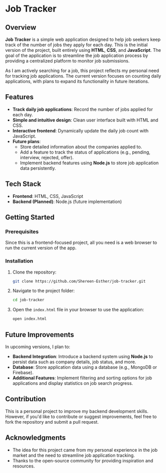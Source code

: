 # Job Tracker

## Overview

**Job Tracker** is a simple web application designed to help job seekers keep track of the number of jobs they apply for each day. This is the initial version of the project, built entirely using **HTML**, **CSS**, and **JavaScript**. The goal of the application is to streamline the job application process by providing a centralized platform to monitor job submissions.

As I am actively searching for a job, this project reflects my personal need for tracking job applications. The current version focuses on counting daily applications, with plans to expand its functionality in future iterations.

## Features

- **Track daily job applications**: Record the number of jobs applied for each day.
- **Simple and intuitive design**: Clean user interface built with HTML and CSS.
- **Interactive frontend**: Dynamically update the daily job count with JavaScript.
- **Future plans**:
  - Store detailed information about the companies applied to.
  - Add a feature to track the status of applications (e.g., pending, interview, rejected, offer).
  - Implement backend features using **Node.js** to store job application data persistently.

## Tech Stack

- **Frontend**: HTML, CSS, JavaScript
- **Backend (Planned)**: Node.js (future implementation)
  
## Getting Started

### Prerequisites

Since this is a frontend-focused project, all you need is a web browser to run the current version of the app.

### Installation

1. Clone the repository:
   ```bash
   git clone https://github.com/Shereen-Esther/job-tracker.git
   ```
2. Navigate to the project folder:
   ```bash
   cd job-tracker
   ```
3. Open the `index.html` file in your browser to use the application:
   ```bash
   open index.html
   ```

## Future Improvements

In upcoming versions, I plan to:

- **Backend Integration**: Introduce a backend system using **Node.js** to persist data such as company details, job status, and more.
- **Database**: Store application data using a database (e.g., MongoDB or Firebase).
- **Additional Features**: Implement filtering and sorting options for job applications and display statistics on job search progress.

## Contribution

This is a personal project to improve my backend development skills. However, if you'd like to contribute or suggest improvements, feel free to fork the repository and submit a pull request.

## Acknowledgments

- The idea for this project came from my personal experience in the job market and the need to streamline job application tracking.
- Thanks to the open-source community for providing inspiration and resources.
